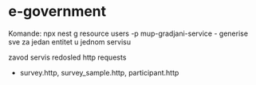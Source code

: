 # e-government

Komande:
npx nest g resource users -p mup-gradjani-service - generise sve za jedan entitet u jednom servisu

zavod servis redosled http requests

- survey.http, survey_sample.http, participant.http
